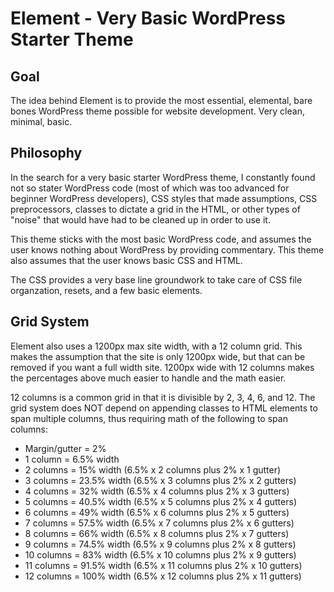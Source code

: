 # Element - Very Basic WordPress Starter Theme

## Goal
The idea behind Element is to provide the most essential, elemental, bare bones WordPress theme possible for website development. Very clean, minimal, basic.

## Philosophy
In the search for a very basic starter WordPress theme, I constantly found not so stater WordPress code (most of which was too advanced for beginner WordPress developers), CSS styles that made assumptions, CSS preprocessors, classes to dictate a grid in the HTML, or other types of "noise" that would have had to be cleaned up in order to use it.

This theme sticks with the most basic WordPress code, and assumes the user knows nothing about WordPress by providing commentary. This theme also assumes that the user knows basic CSS and HTML. 

The CSS provides a very base line groundwork to take care of CSS file organzation, resets, and a few basic elements.

## Grid System
Element also uses a 1200px max site width, with a 12 column grid. This makes the assumption that the site is only 1200px wide, but that can be removed if you want a full width site. 1200px wide with 12 columns makes the percentages above much easier to handle and the math easier.

12 columns is a common grid in that it is divisible by 2, 3, 4, 6, and 12. The grid system does NOT depend on appending classes to HTML elements to span multiple columns, thus requiring math of the following to span columns:

* Margin/gutter = 2%
* 1 column =   6.5% width
* 2 columns =  15% width    (6.5% x 2 columns plus 2% x 1 gutter)
* 3 columns =  23.5% width  (6.5% x 3 columns plus 2% x 2 gutters)
* 4 columns =  32% width    (6.5% x 4 columns plus 2% x 3 gutters)
* 5 columns =  40.5% width  (6.5% x 5 columns plus 2% x 4 gutters)
* 6 columns =  49% width    (6.5% x 6 columns plus 2% x 5 gutters)
* 7 columns =  57.5% width  (6.5% x 7 columns plus 2% x 6 gutters)
* 8 columns =  66% width    (6.5% x 8 columns plus 2% x 7 gutters)
* 9 columns =  74.5% width  (6.5% x 9 columns plus 2% x 8 gutters)
* 10 columns = 83% width    (6.5% x 10 columns plus 2% x 9 gutters)
* 11 columns = 91.5% width  (6.5% x 11 columns plus 2% x 10 gutters)
* 12 columns = 100% width   (6.5% x 12 columns plus 2% x 11 gutters)
